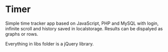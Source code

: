 # Timer

Simple time tracker app based on JavaScript, PHP and MySQL with login, infinite scroll and history saved in localstorage. Results can be dispalyed as graphs or rows.

Everything in libs folder is a jQuery library.
